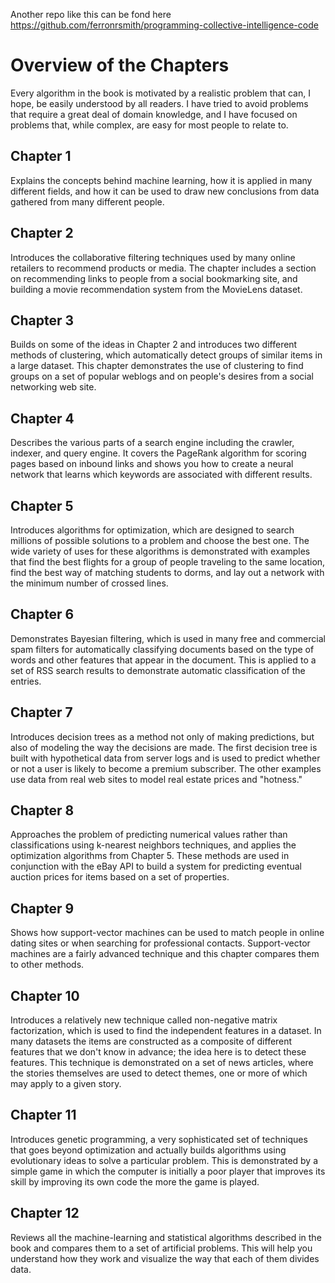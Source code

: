 Another repo like this can be fond here https://github.com/ferronrsmith/programming-collective-intelligence-code

# Overview of the Chapters
Every algorithm in the book is motivated by a realistic problem that can, I hope, be easily understood by all readers. I have tried to avoid problems that require a great deal of domain knowledge, and I have focused on problems that, while complex, are easy for most people to relate to.

## Chapter 1
Explains the concepts behind machine learning, how it is applied in many different fields, and how it can be used to draw new conclusions from data gathered from many different people.

## Chapter 2
Introduces the collaborative filtering techniques used by many online retailers to recommend products or media. The chapter includes a section on recommending links to people from a social bookmarking site, and building a movie recommendation system from the MovieLens dataset.

## Chapter 3
Builds on some of the ideas in Chapter 2 and introduces two different methods of clustering, which automatically detect groups of similar items in a large dataset. This chapter demonstrates the use of clustering to find groups on a set of popular weblogs and on people's desires from a social networking web site.

## Chapter 4
Describes the various parts of a search engine including the crawler, indexer, and query engine. It covers the PageRank algorithm for scoring pages based on inbound links and shows you how to create a neural network that learns which keywords are associated with different results.

## Chapter 5
Introduces algorithms for optimization, which are designed to search millions of possible solutions to a problem and choose the best one. The wide variety of uses for these algorithms is demonstrated with examples that find the best flights for a group of people traveling to the same location, find the best way of matching students to dorms, and lay out a network with the minimum number of crossed lines.

## Chapter 6
Demonstrates Bayesian filtering, which is used in many free and commercial spam filters for automatically classifying documents based on the type of words and other features that appear in the document. This is applied to a set of RSS search results to demonstrate automatic classification of the entries.

## Chapter 7
Introduces decision trees as a method not only of making predictions, but also of modeling the way the decisions are made. The first decision tree is built with hypothetical data from server logs and is used to predict whether or not a user is likely to become a premium subscriber. The other examples use data from real web sites to model real estate prices and "hotness."

## Chapter 8
Approaches the problem of predicting numerical values rather than classifications using k-nearest neighbors techniques, and applies the optimization algorithms from Chapter 5. These methods are used in conjunction with the eBay API to build a system for predicting eventual auction prices for items based on a set of properties.

## Chapter 9
Shows how support-vector machines can be used to match people in online dating sites or when searching for professional contacts. Support-vector machines are a fairly advanced technique and this chapter compares them to other methods.

## Chapter 10
Introduces a relatively new technique called non-negative matrix factorization, which is used to find the independent features in a dataset. In many datasets the items are constructed as a composite of different features that we don't know in advance; the idea here is to detect these features. This technique is demonstrated on a set of news articles, where the stories themselves are used to detect themes, one or more of which may apply to a given story.

## Chapter 11
Introduces genetic programming, a very sophisticated set of techniques that goes beyond optimization and actually builds algorithms using evolutionary ideas to solve a particular problem. This is demonstrated by a simple game in which the computer is initially a poor player that improves its skill by improving its own code the more the game is played.

## Chapter 12
Reviews all the machine-learning and statistical algorithms described in the book and compares them to a set of artificial problems. This will help you understand how they work and visualize the way that each of them divides data.
